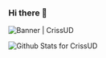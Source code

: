 ### Hi there 👋

<img alt="Banner | CrissUD" src="https://i.imgur.com/94PNhoZ.gif" />

![Github Stats for CrissUD](https://github-readme-stats.vercel.app/api?username=CrissUD&show_icons=true&hide_border=true&title_color=6CA0FF&icon_color=6CA0FF&bg_color=ffffff)

<!--
**CrissUD/CrissUD** is a ✨ _special_ ✨ repository because its `README.md` (this file) appears on your GitHub profile.



Here are some ideas to get you started:

- 🔭 I’m currently working on ...
- 🌱 I’m currently learning ...
- 👯 I’m looking to collaborate on ...
- 🤔 I’m looking for help with ...
- 💬 Ask me about ...
- 📫 How to reach me: ...
- 😄 Pronouns: ...
- ⚡ Fun fact: ...
-->
